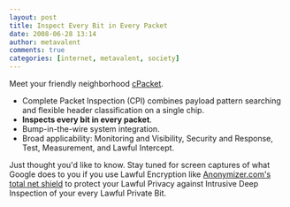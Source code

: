 ```yaml
---
layout: post
title: Inspect Every Bit in Every Packet
date: 2008-06-28 13:14
author: metavalent
comments: true
categories: [internet, metavalent, society]
---
```

Meet your friendly neighborhood <a href="https://cpacket.com/">cPacket</a>.<ul><li>Complete Packet Inspection (CPI) combines payload pattern searching and flexible header classification on a single chip.</li>
	<li><strong>Inspects every bit in every packet</strong>.</li>
	<li>Bump-in-the-wire system integration.</li>
	<li>Broad applicability: Monitoring and Visibility, Security and Response, Test, Measurement, and Lawful Intercept.</li></ul>Just thought you'd like to know. Stay tuned for screen captures of what Google does to you if you use Lawful Encryption like <a href="https://anonymizer.com/consumer/products/total_net_shield/">Anonymizer.com's total net shield</a> to protect your Lawful Privacy against Intrusive Deep Inspection of your every Lawful Private Bit.
